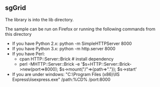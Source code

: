 ## sgGrid

The library is into the lib directory.

The sample can be run on Firefox or running the following commands from this directory

* If you have Python 2.x: python -m SimpleHTTPServer 8000
* If you have Python 3.x: python -m http.server 8000
* If you have Perl:
	* cpan HTTP::Server::Brick   # install dependency
	* perl -MHTTP::Server::Brick -e '$s=HTTP::Server::Brick->new(port=>8000); $s->mount("/"=>{path=>"."}); $s->start'
* If you are under windows: "C:\Program Files (x86)\IIS Express\iisexpress.exe" /path:%CD% /port:8000
